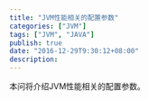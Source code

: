 ```yaml
---
title: "JVM性能相关的配置参数"
categories: ["JVM"]
tags: ["JVM", "JAVA"] 
publish: true
date: "2016-12-29T9:30:12+08:00"
description: 
---
```


本问将介绍JVM性能相关的配置参数。
